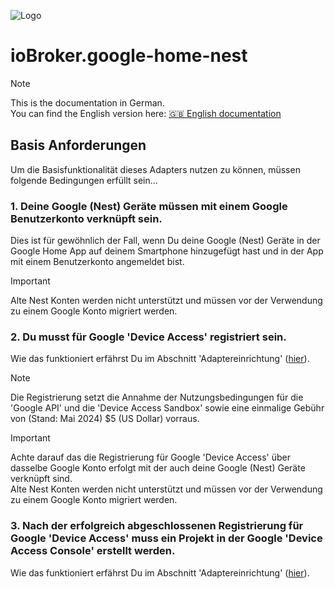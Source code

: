 ![Logo](../../admin/google-home-nest.png)

# ioBroker.google-home-nest

> [!NOTE]
> This is the documentation in German.<br>
> You can find the English version here: [🇬🇧 English documentation](../en/requirements.md)

## Basis Anforderungen
Um die Basisfunktionalität dieses Adapters nutzen zu können, müssen folgende Bedingungen erfüllt sein...

### 1. Deine Google (Nest) Geräte müssen mit einem Google Benutzerkonto verknüpft sein.
  Dies ist für gewöhnlich der Fall, wenn Du deine Google (Nest) Geräte in der Google Home App auf deinem Smartphone hinzugefügt hast und in der App mit einem Benutzerkonto angemeldet bist.
  > [!IMPORTANT]
  > Alte Nest Konten werden nicht unterstützt und müssen vor der Verwendung zu einem Google Konto migriert werden.

### 2. Du musst für Google **'Device Access'** registriert sein.
  Wie das funktioniert erfährst Du im Abschnitt 'Adaptereinrichtung' ([hier](adapter_setup.md)).
  > [!NOTE]
  > Die Registrierung setzt die Annahme der Nutzungsbedingungen für die 'Google API' und die 'Device Access Sandbox' sowie eine einmalige Gebühr von (Stand: Mai 2024) $5 (US Dollar) vorraus.

  > [!IMPORTANT]
  > Achte darauf das die Registrierung für Google 'Device Access' über dasselbe Google Konto erfolgt mit der auch deine Google (Nest) Geräte verknüpft sind.<br>
  > Alte Nest Konten werden nicht unterstützt und müssen vor der Verwendung zu einem Google Konto migriert werden.

### 3. Nach der erfolgreich abgeschlossenen Registrierung für Google 'Device Access' muss ein Projekt in der Google **'Device Access Console'** erstellt werden.
  Wie das funktioniert erfährst Du im Abschnitt 'Adaptereinrichtung' ([hier](adapter_setup.md)).
